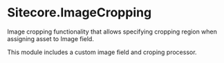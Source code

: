 Sitecore.ImageCropping
======================

Image cropping functionality that allows specifying cropping region when assigning asset to Image field.

This module includes a custom image field and croping processor.
